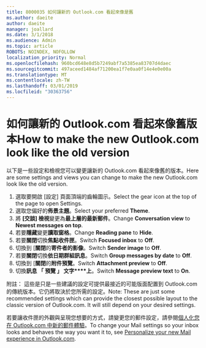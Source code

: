 ```yaml
---
title: 8000035 如何讓新的 Outlook.com 看起來像是舊
ms.author: daeite
author: daeite
manager: joallard
ms.date: 3/1/2018
ms.audience: Admin
ms.topic: article
ROBOTS: NOINDEX, NOFOLLOW
localization_priority: Normal
ms.openlocfilehash: 960bcd648e8d5b7249abf7a5385ea83707d4daec
ms.sourcegitcommit: 497aceed1484af71200ea1f7e0aa0f14e4e0e00a
ms.translationtype: MT
ms.contentlocale: zh-TW
ms.lasthandoff: 03/01/2019
ms.locfileid: "30363756"
---
```

# <a name="how-to-make-the-new-outlookcom-look-like-the-old-version"></a><span data-ttu-id="4bbd2-102">如何讓新的 Outlook.com 看起來像舊版本</span><span class="sxs-lookup"><span data-stu-id="4bbd2-102">How to make the new Outlook.com look like the old version</span></span>

<span data-ttu-id="4bbd2-103">以下是一些設定和檢視您可以變更讓新的 Outlook.com 看起來像舊的版本。</span><span class="sxs-lookup"><span data-stu-id="4bbd2-103">Here are some settings and views you can change to make the new Outlook.com look like the old version.</span></span>

1. <span data-ttu-id="4bbd2-104">選取要開啟 [設定] 頁面頂端的齒輪圖示。</span><span class="sxs-lookup"><span data-stu-id="4bbd2-104">Select the gear icon at the top of the page to open Settings.</span></span>
2. <span data-ttu-id="4bbd2-105">選取您偏好的**佈景主題**。</span><span class="sxs-lookup"><span data-stu-id="4bbd2-105">Select your preferred **Theme**.</span></span>
3. <span data-ttu-id="4bbd2-106">將 **[交談] 檢視**變更為**最上層的最新郵件**。</span><span class="sxs-lookup"><span data-stu-id="4bbd2-106">Change **Conversation view** to **Newest messages on top**.</span></span>
4. <span data-ttu-id="4bbd2-107">若要**隱藏**變更**讀取窗格**。</span><span class="sxs-lookup"><span data-stu-id="4bbd2-107">Change **Reading pane** to **Hide**.</span></span>
5. <span data-ttu-id="4bbd2-108">若要**關閉**切換**焦點收件匣**。</span><span class="sxs-lookup"><span data-stu-id="4bbd2-108">Switch **Focused inbox** to **Off**.</span></span>
6. <span data-ttu-id="4bbd2-109">切換到 [**關閉**的**寄件者的影像**。</span><span class="sxs-lookup"><span data-stu-id="4bbd2-109">Switch **Sender image** to **Off**.</span></span> 
7. <span data-ttu-id="4bbd2-110">若要**關閉**切換**依日期群組訊息**。</span><span class="sxs-lookup"><span data-stu-id="4bbd2-110">Switch **Group messages by date** to **Off**.</span></span> 
8. <span data-ttu-id="4bbd2-111">切換到 [**關閉**的**附件預覽**。</span><span class="sxs-lookup"><span data-stu-id="4bbd2-111">Switch **Attachment preview** to **Off**.</span></span> 
9. <span data-ttu-id="4bbd2-112">切換**訊息 「 預覽 」 文字\*\*\*\*上**。</span><span class="sxs-lookup"><span data-stu-id="4bbd2-112">Switch **Message preview text** to **On**.</span></span>

<span data-ttu-id="4bbd2-p101">附註： 這些是只是一些建議的設定可提供最接近的可能版面配置到 Outlook.com 的傳統版本。它仍將取決於您所需的設定。</span><span class="sxs-lookup"><span data-stu-id="4bbd2-p101">Note: These are just some recommended settings which can provide the closest possible layout to the classic version of Outlook.com. It will still depend on your desired settings.</span></span>

<span data-ttu-id="4bbd2-115">若要讓收件匣的外觀與呈現您想要的方式，請變更您的郵件設定，請參閱[個人化您在 Outlook.com 中新的郵件體驗](https://support.office.com/article/b41c2ecb-f23c-42b3-b7f8-659646d5e58c)。</span><span class="sxs-lookup"><span data-stu-id="4bbd2-115">To change your Mail settings so your inbox looks and behaves the way you want it to, see [Personalize your new Mail experience in Outlook.com](https://support.office.com/article/b41c2ecb-f23c-42b3-b7f8-659646d5e58c).</span></span>